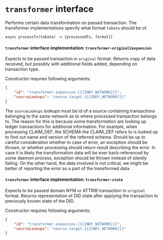 # `transformer` interface
Performs certain data transformation on passed transaction. The transformer implementations specify what format
`txData` should be of.
```
async processTx(txData) -> {processedTx, format}}
```

#### `transformer` interface implementation: `transformer-original2expansion`
Expects to be passed transaction in `original` format. Returns copy of data received, but possibly with additional
fields added, depending on transaction type. 

Constructor requires following arguments:
```json
{
    "id": "transformer.expansion.{{{INDY_NETWORK}}}",
    "sourceLookups": "source.target.{{{INDY_NETWORK}}}"
}
```
The `sourceLookups` lookups must be id of a source containing transactions belonging to the same network as 
to where processed transaction belongs to. The reason for this is because some transformation are looking up
ledger transactions for additional information. For example, when processing CLAIM_DEF, the SCHEMA the CLAIM_DEF
refers to is looked up to find out name and version of the referred schema.
Should be up to careful consideration whether in case of error, an exception should be thrown, or whether 
processing should return result describing the error. In case it is likely the transformation data will 
be ever back-referenced by some daemon process, exception should be thrown instead of silently failing.
On the other hand, the data involved is not critical, we might be better of reporting the error as a part of 
the transformed data.


#### `transformer` interface implementation: `transformer-state`
Expects to be passed domain NYM or ATTRIB transaction in `original` format. Returns representation of DID state
after applying the transaction to previously known state of the DID. 

Constructor requires following arguments:
```json
{
    "id": "transformer.expansion.{{{INDY_NETWORK}}}",
    "sourceLookups": "source.target.{{{INDY_NETWORK}}}"
}
```
